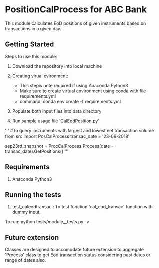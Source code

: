 # PositionCalProcess for ABC Bank

This module calculates EoD positions of given instruments based on transactions in a given day.

## Getting Started
Steps to use this module:
1. Download the repository into local machine
2. Creating virual evironment:
   - This stepis  note required if using Anaconda Python3
   - Make sure to create virtual environment using conda with file requirements.yml
   - command: conda env create -f requirements.yml

3. Populate both input files into data directory 
4. Run sample usage file 'CalEodPosition.py'


'''
#To query instruments with largest and lowest net transaction volume 
from src import PosCalProcess 
transac_date = '23-09-2018'

sep23rd_snapshot  = ProcCalProcess.Process(date = transac_date).GetPositions()
'''

## Requirements
1. Anaconda Python3

## Running the tests

1. test_caleodtransac : To test function 'cal_eod_transac' function with dummy input. 

To run:  python tests/module__tests.py -v

## Future extension

Classes are designed to accomodate future extension to aggregate 'Process' class to 
get Eod transaction status considering past dates or range of dates also.


